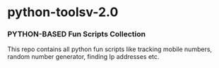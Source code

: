 # python-toolsv-2.0

### PYTHON-BASED Fun Scripts Collection  

This repo contains all python fun scripts like tracking mobile numbers, random number generator, finding Ip addresses etc.

